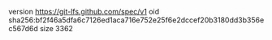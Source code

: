 version https://git-lfs.github.com/spec/v1
oid sha256:bf2f46a5dfa6c7126ed1aca716e752e25f6e2dccef20b3180dd3b356ec567d6d
size 3362
